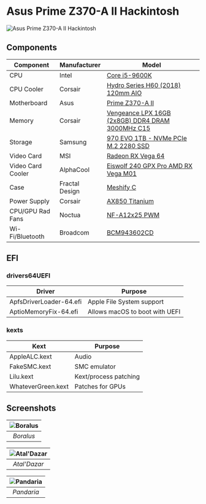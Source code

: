 # Asus Prime Z370-A II Hackintosh

![Asus Prime Z370-A II Hackintosh](https://github.com/phine-eredar/asus-z370-i-hackintosh/blob/master/fractal-meshify-c-hackintosh.jpg)

## Components

| Component         | Manufacturer   | Model
| ----------------- | ---------------| ---
| CPU               | Intel          | [Core i5-9600K](https://ark.intel.com/content/www/us/en/ark/products/134896/intel-core-i5-9600k-processor-9m-cache-up-to-4-60-ghz.html)
| CPU Cooler        | Corsair        | [Hydro Series H60 (2018) 120mm AIO](https://www.corsair.com/us/en/Categories/Products/Liquid-Cooling/Single-Radiator-Liquid-Coolers/Hydro-Series™-H60-%282018%29-120mm-Liquid-CPU-Cooler/p/CW-9060036-WW)
| Motherboard       | Asus           | [Prime Z370-A II](https://www.asus.com/us/Motherboards/PRIME-Z370-A-II/)
| Memory            | Corsair        | [Vengeance LPX 16GB (2x8GB) DDR4 DRAM 3000MHz C15](https://www.corsair.com/us/en/Categories/Products/Memory/vengeance-lpx-black/p/CMK16GX4M2B3000C15)
| Storage           | Samsung        | [970 EVO 1TB - NVMe PCIe M.2 2280 SSD](https://www.samsung.com/us/computing/memory-storage/solid-state-drives/ssd-970-evo-nvme-m-2-1tb-mz-v7e1t0bw/)
| Video Card        | MSI            | [Radeon RX Vega 64](https://www.msi.com/Graphics-card/Radeon-RX-Vega-64-8G)
| Video Card Cooler | AlphaCool      | [Eiswolf 240 GPX Pro AMD RX Vega M01](https://www.alphacool.com/shop/neue-produkte/22291/alphacool-eiswolf-120-gpx-pro-amd-rx-vega-m01-black)
| Case              | Fractal Design | [Meshify C](https://www.fractal-design.com/home/product/cases/meshify/meshify-c-bko)
| Power Supply      | Corsair        | [AX850 Titanium](https://www.corsair.com/us/en/Categories/Products/Power-Supply-Units/Power-Supply-Units-Advanced/AX-Series%E2%84%A2-80-PLUS-Titanium-Power-Supplies/p/CP-9020151-NA)
| CPU/GPU Rad Fans  | Noctua         | [NF-A12x25 PWM](https://noctua.at/en/nf-a12x25-pwm)
| Wi-Fi/Bluetooth   | Broadcom       | [BCM943602CD](https://www.osxwifi.com/product/pc-hackintosh-apple-broadcom-bcm943602cd-802-11-a-b-g-n-ac-bluetooth-4-1-limited-edition/)

## EFI

### drivers64UEFI

| Driver                  | Purpose
| ----------------------- | ---
| ApfsDriverLoader-64.efi | Apple File System support
| AptioMemoryFix-64.efi   | Allows macOS to boot with UEFI

### kexts

| Kext                    | Purpose
| ----------------------- | ---
| AppleALC.kext           | Audio
| FakeSMC.kext            | SMC emulator
| Lilu.kext               | Kext/process patching
| WhateverGreen.kext      | Patches for GPUs

## Screenshots

| ![Boralus](https://github.com/phine-eredar/asus-z370-a-ii-hackintosh/blob/master/screenshots/boralus.png) |
|:--:| 
| *Boralus* |

| ![Atal'Dazar](https://github.com/phine-eredar/asus-z370-a-ii-hackintosh/blob/master/screenshots/ataldazar.png) |
|:--:| 
| *Atal'Dazar* |

| ![Pandaria](https://github.com/phine-eredar/asus-z370-a-ii-hackintosh/blob/master/screenshots/pandaria.png) |
|:--:| 
| *Pandaria* |
